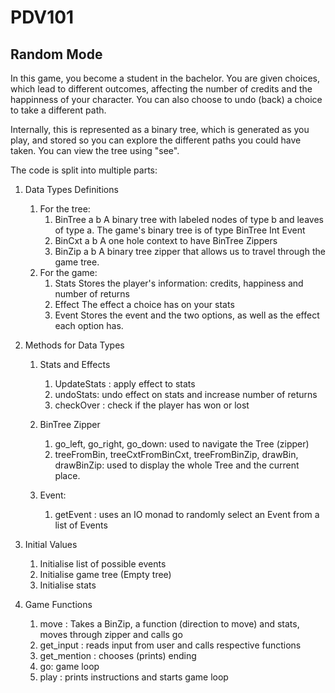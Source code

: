 # PDV101

## Random Mode

In this game, you become a student in the bachelor. You are given choices, which lead to different outcomes, affecting the number of credits and the happinness of your character. You can also choose to undo (back) a choice to take a different path.

Internally, this is represented as a binary tree, which is generated as you play, and stored so you can explore the different paths you could have taken. You can view the tree using "see".

The code is split into multiple parts:

1. Data Types Definitions
    1. For the tree:
        1. BinTree a b
           A binary tree with labeled nodes of type b and leaves of type a. The game's binary tree is of type BinTree Int Event
       2. BinCxt a b
          A one hole context to have BinTree Zippers
       3. BinZip a b
          A binary tree zipper that allows us to travel through the game tree.
    2. For the game:
       1. Stats
          Stores the player's information: credits, happiness and number of returns
       3. Effect
          The effect a choice has on your stats
       5. Event
          Stores the event and the two options, as well as the effect each option has.

2. Methods for Data Types
    1. Stats and Effects
       1. UpdateStats : apply effect to stats
       2. undoStats: undo effect on stats and increase number of returns
       3. checkOver : check if the player has won or lost
    2. BinTree Zipper
       1. go_left, go_right, go_down: used to navigate the Tree (zipper)
       2. treeFromBin, treeCxtFromBinCxt, treeFromBinZip, drawBin, drawBinZip: used to display the whole Tree and the current place.
      
    3. Event:
       1. getEvent : uses an IO monad to randomly select an Event from a list of Events
      
3. Initial Values
   1. Initialise list of possible events
   2. Initialise game tree (Empty tree)
   3. Initialise stats
  
4. Game Functions
   1. move : Takes a BinZip, a function (direction to move) and stats, moves through zipper and calls go
   2. get_input : reads input from user and calls respective functions
   3. get_mention : chooses (prints) ending
   4. go: game loop
   5. play : prints instructions and starts game loop
